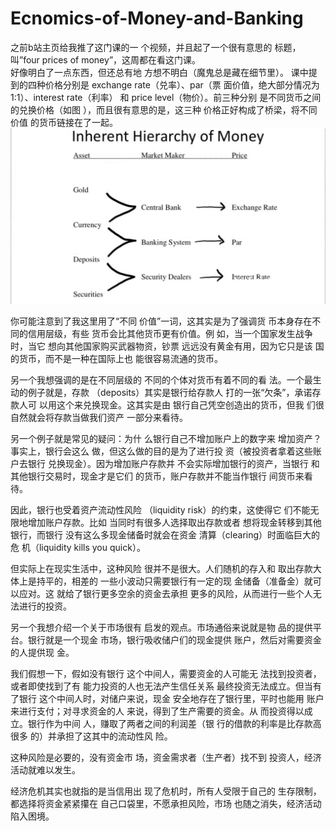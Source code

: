 # Ecnomics-of-Money-and-Banking
之前b站主页给我推了这门课的一
个视频，并且起了一个很有意思的
标题，叫”four prices of 
money”，这周都在看这门课。  
好像明白了一点东西，但还总有地
方想不明白（魔鬼总是藏在细节里）。
课中提到的四种价格分别是
exchange rate（兑率）、par（票
面价值，绝大部分情况为
1:1）、interest rate（利率） 和
price level（物价）。前三种分别
是不同货币之间的兑换价格（如图
），而且很有意思的是，这三种
价格正好构成了桥梁，将不同价值
的货币链接在了一起。  
![](https://github.com/Wesleystormrage/Ecnomics-of-Money-and-Banking/raw/main/money_hierarchy.jpg)
<p>你可能注意到了我这里用了“不同
价值”一词，这其实是为了强调货
币本身存在不同的信用层级，有些
货币会比其他货币更有价值。例
如，当一个国家发生战争时，当它
想向其他国家购买武器物资，钞票
远远没有黄金有用，因为它只是该
国的货币，而不是一种在国际上也
能很容易流通的货币。
<p>另一个我想强调的是在不同层级的
不同的个体对货币有着不同的看
法。一个最生动的例子就是，存款
（deposits）其实是银行给存款人
打的一张“欠条”，承诺存款人可
以用这个来兑换现金。这其实是由
银行自己凭空创造出的货币，但我
们很自然就会将存款当做我们资产
一部分来看待。
<p>另一个例子就是常见的疑问：为什
么银行自己不增加账户上的数字来
增加资产？事实上，银行会这么
做，但这么做的目的是为了进行投
资（被投资者拿着这些账户去银行
兑换现金）。因为增加账户存款并
不会实际增加银行的资产，当银行
和其他银行交易时，现金才是它们
的货币，账户存款并不能当作银行
间货币来看待。
<p>因此，银行也受着资产流动性风险
（liquidity	risk）的约束，这使得它
们不能无限地增加账户存款。比如
当同时有很多人选择取出存款或者
想将现金转移到其他银行，而银行
没有这么多现金储备时就会在资金
清算（clearing）时面临巨大的危
机（liquidity kills you quick）。
<p>但实际上在现实生活中，这种风险
很并不是很大。人们随机的存入和
取出存款大体上是持平的，相差的
一些小波动只需要银行有一定的现
金储备（准备金）就可以应对。这
就给了银行更多空余的资金去承担
更多的风险，从而进行一些个人无
法进行的投资。
<p>另一个我想介绍一个关于市场很有
启发的观点。市场通俗来说就是物
品的提供平台。银行就是一个现金
市场，银行吸收储户们的现金提供
账户，然后对需要资金的人提供现
金。<p>我们假想一下，假如没有银行
这个中间人，需要资金的人可能无
法找到投资者，或者即使找到了有
能力投资的人也无法产生信任关系
最终投资无法成立。但当有了银行
这个中间人时，对储户来说，现金
安全地存在了银行里，平时也能用
账户来进行支付；对寻求资金的人
来说，得到了生产需要的资金。从
而投资得以成立。银行作为中间
人，赚取了两者之间的利润差（银
行的借款的利率是比存款高很多
的）并承担了这其中的流动性风
险。
<p>这种风险是必要的，没有资金市
场，资金需求者（生产者）找不到
投资人，经济活动就难以发生。
<p>经济危机其实也就指的是当信用出
现了危机时，所有人受限于自己的
生存限制，都选择将资金紧紧攥在
自己口袋里，不愿承担风险，市场
也随之消失，经济活动陷入困境。
